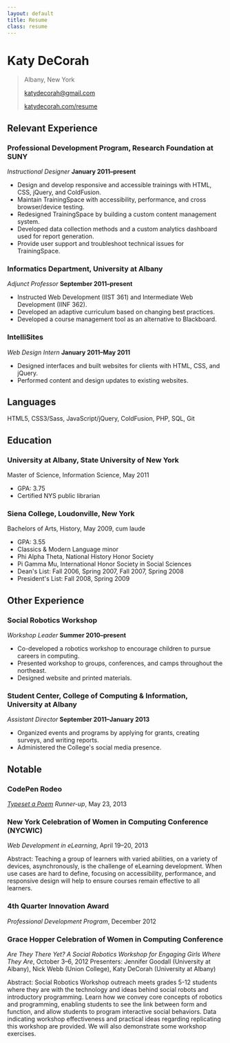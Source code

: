 ```yaml
---
layout: default
title: Resume
class: resume
---
```


# Katy DeCorah
> Albany, New York
>
> [katydecorah@gmail.com](katydecorah@gmail.com)
>
> [katydecorah.com/resume](http://katydecorah.com/resume)

## Relevant Experience

### Professional Development Program, Research Foundation at SUNY
*Instructional Designer*					**January 2011&ndash;present**
* Design and develop responsive and accessible trainings with HTML, CSS, jQuery, and ColdFusion.
* Maintain TrainingSpace with accessibility, performance, and cross browser/device testing.
* Redesigned TrainingSpace by building a custom content management system.
* Developed data collection methods and a custom analytics dashboard used for report generation.
* Provide user support and troubleshoot technical issues for TrainingSpace.

### Informatics Department, University at Albany
*Adjunct Professor*						**September 2011&ndash;present**
* Instructed Web Development (IIST 361) and Intermediate Web Development (IINF 362).
* Developed an adaptive curriculum based on changing best practices.
* Developed a course management tool as an alternative to Blackboard.

### IntelliSites
*Web Design Intern*						**January 2011&ndash;May 2011**
* Designed interfaces and built websites for clients with HTML, CSS, and jQuery.
* Performed content and design updates to existing websites.

## Languages
HTML5, CSS3/Sass, JavaScript/jQuery, ColdFusion, PHP, SQL, Git

## Education

### University at Albany, State University of New York
Master of Science, Information Science, May 2011
* GPA: 3.75
* Certified NYS public librarian

### Siena College, Loudonville, New York
Bachelors of Arts, History, May 2009, cum laude
* GPA: 3.55
* Classics &amp; Modern Language minor
* Phi Alpha Theta, National History Honor Society
* Pi Gamma Mu, International Honor Society in Social Sciences
* Dean's List: Fall 2006, Spring 2007, Fall 2007, Spring 2008
* President's List: Fall 2008, Spring 2009

## Other Experience

### Social Robotics Workshop
*Workshop Leader*							**Summer 2010&ndash;present**
* Co-developed a robotics workshop to encourage children to pursue careers in computing.
* Presented workshop to groups, conferences, and camps throughout the northeast.
* Designed website and printed materials.

### Student Center, College of Computing & Information, University at Albany
*Assistant Director*				**September 2011&ndash;January 2013**
* Organized events and programs by applying for grants, creating surveys, and writing reports.
* Administered the College's social media presence.

## Notable

### CodePen Rodeo
*[Typeset a Poem](http://blog.codepen.io/rodeo/season-two/) Runner-up*, May 23, 2013

### New York Celebration of Women in Computing Conference (NYCWIC)
*Web Development in eLearning*, April 19&ndash;20, 2013

Abstract: Teaching a group of learners with varied abilities, on a variety of devices, asynchronously, is the challenge of eLearning development. When use cases are hard to define, focusing on accessibility, performance, and responsive design will help to ensure courses remain effective to all learners.

### 4th Quarter Innovation Award
*Professional Development Program*, December 2012

### Grace Hopper Celebration of Women in Computing Conference
*Are They There Yet? A Social Robotics Workshop for Engaging Girls Where They Are*, October 3&ndash;6, 2012
Presenters: Jennifer Goodall (University at Albany), Nick Webb (Union College), Katy DeCorah (University at Albany)

Abstract: Social Robotics Workshop outreach meets grades 5-12 students where they are with the technology and ideas behind social robots and introductory programming. Learn how we convey core concepts of robotics and programming, enabling students to see the link between form and function, and allow students to program interactive social behaviors. Data indicating workshop effectiveness and practical ideas regarding replicating this workshop are provided. We will also demonstrate some workshop exercises.